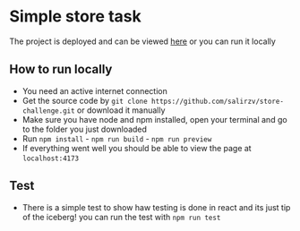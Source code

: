 # Simple store task

The project is deployed and can be viewed [here](https://store-challenge.liara.run/) or you can run it locally


## How to run locally
- You need an active internet connection
- Get the source code by `git clone https://github.com/salirzv/store-challenge.git` or download it manually
- Make sure you have node and npm installed, open your terminal and go to the folder you just downloaded
- Run `npm install` - `npm run build` - `npm run preview`
- If everything went well you should be able to view the page at `localhost:4173`

## Test

- There is a simple test to show haw testing is done in react and its just tip of the iceberg! you can run the test with `npm run test`



